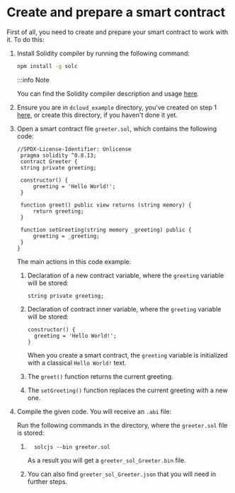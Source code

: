 # Create and prepare a smart contract

First of all, you need to create and prepare your smart contract to work with it. To do this:

1. Install Solidity compiler by running the following command:

   ```bash
   npm install -g solc
   ```

   :::info Note

   You can find the Solidity compiler description and usage [here](https://docs.soliditylang.org/en/v0.8.20/using-the-compiler.html).

2. Ensure you are in `dcloud_example` directory, you've created on step 1 [here](../transactions/02-preparing-the-projects.md), or create this directory, if you haven't done it yet.
3. Open a smart contract file `greeter.sol`, which contains the following code:

   ```solidity
   //SPDX-License-Identifier: Unlicense
    pragma solidity ^0.8.13;
    contract Greeter {
    string private greeting;

	constructor() {
		greeting = 'Hello World!';
	}

	function greet() public view returns (string memory) {
		return greeting;
	}
	
	function setGreeting(string memory _greeting) public {
		greeting = _greeting;
	}
   }
   ```

   The main actions in this code example:

    1. Declaration of a new contract variable, where the `greeting` variable will be stored:

       ```solidity
       string private greeting;
       ```

    2. Declaration of contract inner variable, where the `greeting` variable will be stored:

       ```solidity
       constructor() {
         greeting = 'Hello World!';
       }
       ```

       When you create a smart contract, the `greeting` variable is initialized with a classical `Hello World!` text.

    3. The `greet()` function returns the current greeting.
    4. The `setGreeting()` function replaces the current greeting with a new one.

4. Compile the given code. You will receive an `.abi` file:

   Run the following commands in the directory, where the `greeter.sol` file is stored:

    1. ```solidity
         solcjs --bin greeter.sol
       ```

       As a result you will get a `greeter_sol_Greeter.bin` file.

    2. You can also find `greeter_sol_Greeter.json` that you will need in further steps.